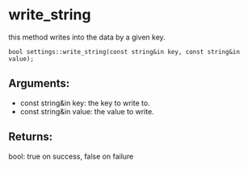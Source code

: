 # write_string
this method writes into the data by a given key.

`bool settings::write_string(const string&in key, const string&in value);`

## Arguments:
* const string&in key: the key to write to.
* const string&in value: the value to write.

## Returns:
bool: true on success, false on failure
